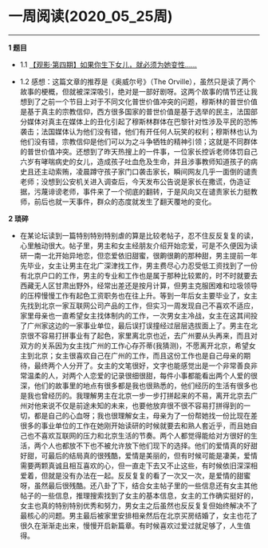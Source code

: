 # 一周阅读(2020_05_25周)

---

**1 题目**

- 1.1 [【观影·第四期】如果你生下女儿，就必须为她变性……](https://mp.weixin.qq.com/s/geMoxQiSF0ZIS51DmTC2_g)

- 1.2 感想：这篇文章的推荐是《奥威尔号》（The Orville），虽然只是读了两个故事的梗概，但就被深深吸引，绝对是一部好剧呀。这两个故事的情节还让我想到了之前一个节目上对于不同文化普世价值冲突的问题，穆斯林的普世价值是基于真主的宗教信仰，西方很多国家的普世价值是基于选举的民主，法国部分媒体对真主在媒体上的丑化引起了穆斯林群体在巴黎针对性涉及平民的恐怖袭击；法国媒体认为他们没有错，他们有开任何人玩笑的权利；穆斯林也认为他们没有错，宗教信仰是他们可以为之斗争牺牲的精神引领；这就是不同群体的普世价值冲突。还想到了昨天热搜上的一件事，一位家长控诉老师体罚自己六岁有哮喘病史的女儿，造成孩子吐血危及生命，并且涉事教师知道孩子的病史且还主动索贿，凌晨蹲守孩子家门口袭击家长，瞬间网友几乎一面倒的谴责老师；没想到公安机关进入调查后，今天发布公告说是家长在撒谎，伪造证据，污蔑诽谤老师，事件来了一个彻底的翻转，于是风向又在谴责家长力挺教师，前后也就一天事件，群众的态度就发生了翻天覆地的变化。

**2 琐碎**

- 在某论坛读到一篇特别特别特别虐的算是比较老帖子，忍不住反反复复的读，心里触动很大。帖子里，男主和女主经朋友介绍开始恋爱，可是不久便因为读研一南一北开始异地恋，但恋爱依旧甜蜜，很齁很齁的那种甜，男主提前一年先毕业，女主让男主在北广深津找工作，男主费尽心力忍受低工资找到了一份有北京户口的工作，男主的专业和工作也是属于那种比较累的，时不时就要去西藏无人区甘肃出野外，经常出差还是按月计算，但男主克服困难和垃圾领导的压榨慢慢工作有起色工资职务也在往上升。等到一年后女主要毕业了，女主先找到北京一家互联网公司产品的工作，但实习一周发现自己不喜欢不适应，家里母亲也一直希望女主找体制内的工作，一次男女主冷战，女主在这其间投了广州家这边的一家事业单位，最后误打误撞经过层层选拔面上了。男主在北京很不容易打拼事业有了起色，家里离北京也近，去广州要从头再来，而且对双方的关系因为女主找广州的工作心存芥蒂(我猜测)，不愿离开北京，希望女主到北京；女主很喜欢自己在广州的工作，而且这份工作也是自己母亲的期待，最终两个人分开了。女主的文笔很好，文字也能感觉出是一个非常善良非常温柔的人，对两个人恋爱的记录很细很甜，每件小事都能看出两个人爱的很深，他们的故事里的地点有很多都是我也很熟悉的，他们经历的生活有很多也是我也曾经历的。我理解男主在北京一步一步打拼起来的不易，离开北京去广州对他来说不仅是前途未知的未来，也要他放弃很不很不容易打拼得到的一切，都是自己的心血呀；我也很理解女主，母亲为了一份帮她找一份比现在差很多的事业单位的工作在她刚开始读研的时候就要去和熟人套近乎，而且她自己也不喜欢互联网的压力和北京生活的节奏。两个人都觉得能给对方很好的生活，两个人也都放不下也不被允许放下他们现下的选择。他们的爱情真的好甜好甜，可最后的结局真的很残酷，爱情是美丽的，但有时候可能是凄美，爱情需要两颗真诚且相互喜欢的心，但一直走下去又不止这些，有时候依旧深深相爱着，但就是没有办法在一起。反反复复的看了一次又一次，是爱情的甜蜜呀，虽然最后很残酷。还八卦了下，结合女主帖子里的一些信息还有女主其他帖子的一些信息，推理搜索找到了女主的基本信息，女主的工作确实挺好的，女主也真的特别特别优秀和努力，男女主之后虽然也反反复复但始终解决不了最核心的问题。男主最后被家里安排相亲然后在北京买房结婚了，女主也花了很久在渐渐走出来，慢慢开启新篇章。有时候喜欢过爱过就足够了，人生值得。